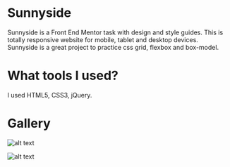 # Sunnyside

Sunnyside is a Front End Mentor task with design and style guides. This is totally responsive website for mobile, tablet and desktop devices. 
Sunnyside is a great project to practice css grid, flexbox and box-model. 

# What tools I used?

I used HTML5, CSS3, jQuery.

# Gallery

![alt text](https://i.imgur.com/wHPttT4.png)

![alt text](https://i.imgur.com/UljJsxW.png)
